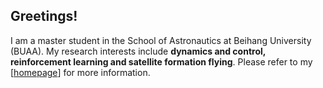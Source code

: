 ## Greetings!
I am a master student in the School of Astronautics at Beihang University (BUAA).
My research interests include **dynamics and control, reinforcement learning and satellite formation flying**.
Please refer to my \[[homepage](https://zcen-xiong.github.io)\] for more information.

<!---
ZCen-Xiong/ZCen-Xiong is a ✨ special ✨ repository because its `README.md` (this file) appears on your GitHub profile.
You can click the Preview link to take a look at your changes.
--->
